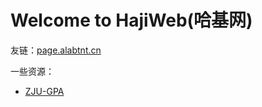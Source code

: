 # Welcome to HajiWeb(哈基网)

友链：[page.alabtnt.cn](https://page.alabtnt.cn/notes/main)

一些资源：

- [ZJU-GPA](./ZJU-GPA.pdf)